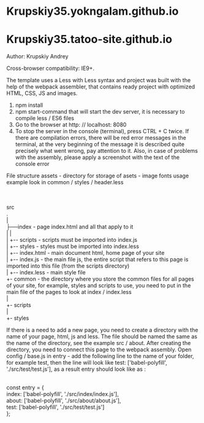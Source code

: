 # Krupskiy35.yokngalam.github.io

# Krupskiy35.tatoo-site.github.io
Author: Krupskiy Andrey

Cross-browser compatibility: IE9+.

The template uses a Less with Less syntax and project was built with the help of the webpack assembler, that contains ready project with optimized HTML, CSS, JS and images.


1. npm install <br>
2. npm start-command that will start the dev server, it is necessary to compile less / ES6 files<br>
3. Go to the browser at http: // localhost: 8080<br>
4. To stop the server in the console (terminal), press CTRL + C twice. If there are compilation errors, there will be red error messages in the terminal, at the very beginning of the message it is described quite precisely what went wrong, pay attention to it. Also, in case of problems with the assembly, please apply a screenshot with the text of the console error

File structure
assets - directory for storage of asets - image fonts usage example look in common / styles / header.less<br><br><br>


src<br>
.<br>
|<br>
├──index - page index.html and all that apply to it<br>
|   |<br>
|   +-- scripts - scripts must be imported into index.js<br>
|   +-- styles - styles must be imported into index.less<br>
|   +-- index.html - main document html, home page of your site<br>
|   +-- index.js - the main file js, the entire script that refers to this page is imported into this file (from the scripts directory)<br>
|   +-- index.less - main style file<br>
+- common - the directory where you store the common files for all pages of your site, for example, styles and scripts to use, you need to put in the main file of the pages to look at index / index.less<br>
    |<br>
    +- scripts<br>
    |<br>
    +- styles <br>    
    
    
    
 If there is a need to add a new page, you need to create a directory with the name of your page, html, js and less. The file should be named the same as the name of the directory, see the example src / about. After creating the directory, you need to connect this page to the webpack assembly. Open config / base.js in entry - add the following line to the name of your folder, for example test, then the line will look like test: ['babel-polyfill', './src/test/test.js'], as a result entry should look like as :  <br><br>
 
 сonst entry = {<br>
        index: ['babel-polyfill', './src/index/index.js'],<br>
        about: ['babel-polyfill', './src/about/about.js'],<br>
        test: ['babel-polyfill', './src/test/test.js']<br>
    };
